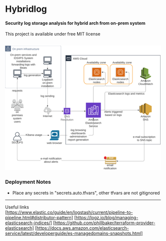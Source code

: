 # Hybridlog
#### Security log storage analysis for hybrid arch from on-prem system
This project is available under free MIT license

![Alt text](resources/basearch.png?raw=true "Architecture diagram")
---
### Deployment Notes
* Place any secrets in "secrets.auto.tfvars", other tfvars are not gitignored

---
Useful links <br/>
[https://www.elastic.co/guide/en/logstash/current/pipeline-to-pipeline.html#distributor-pattern]
[https://logz.io/blog/managing-elasticsearch-indices/]
[https://github.com/phillbaker/terraform-provider-elasticsearch]
[https://docs.aws.amazon.com/elasticsearch-service/latest/developerguide/es-managedomains-snapshots.html]




